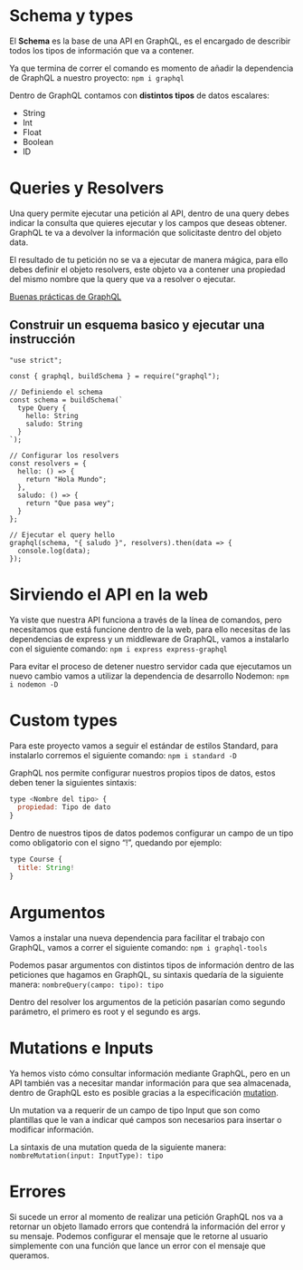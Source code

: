 # Schema y types
El **Schema** es la base de una API en GraphQL, es el encargado de describir todos los tipos de información que va a contener.

Ya que termina de correr el comando es momento de añadir la dependencia de GraphQL a nuestro proyecto:
`npm i graphql`

Dentro de GraphQL contamos con **distintos tipos** de datos escalares:
- String
- Int
- Float
- Boolean
- ID


# Queries y Resolvers
Una query permite ejecutar una petición al API, dentro de una query debes indicar la consulta que quieres ejecutar y los campos que deseas obtener. GraphQL te va a devolver la información que solicitaste dentro del objeto data.

El resultado de tu petición no se va a ejecutar de manera mágica, para ello debes definir el objeto resolvers, este objeto va a contener una propiedad del mismo nombre que la query que va a resolver o ejecutar.

[Buenas prácticas de GraphQL](https://medium.com/paypal-engineering/graphql-resolvers-best-practices-cd36fdbcef55)


## Construir un esquema basico y ejecutar una instrucción
~~~
"use strict";

const { graphql, buildSchema } = require("graphql");

// Definiendo el schema
const schema = buildSchema(`
  type Query {
    hello: String
    saludo: String
  }
`);

// Configurar los resolvers
const resolvers = {
  hello: () => {
    return "Hola Mundo";
  },
  saludo: () => {
    return "Que pasa wey";
  }
};

// Ejecutar el query hello
graphql(schema, "{ saludo }", resolvers).then(data => {
  console.log(data);
});
~~~


# Sirviendo el API en la web
Ya viste que nuestra API funciona a través de la línea de comandos, pero necesitamos que está funcione dentro de la web, para ello necesitas de las dependencias de express y un middleware de GraphQL, vamos a instalarlo con el siguiente comando: `npm i express express-graphql`

Para evitar el proceso de detener nuestro servidor cada que ejecutamos un nuevo cambio vamos a utilizar la dependencia de desarrollo Nodemon: `npm i nodemon -D`


# Custom types
Para este proyecto vamos a seguir el estándar de estilos Standard, para instalarlo corremos el siguiente comando:
`npm i standard -D`

GraphQL nos permite configurar nuestros propios tipos de datos, estos deben tener la siguientes sintaxis:
```Javascript
type <Nombre del tipo> {
  propiedad: Tipo de dato
}
```
Dentro de nuestros tipos de datos podemos configurar un campo de un tipo como obligatorio con el signo “!”, quedando por ejemplo:
```Javascript
type Course {
  title: String!
}
```


# Argumentos
Vamos a instalar una nueva dependencia para facilitar el trabajo con GraphQL, vamos a correr el siguiente comando:
`npm i graphql-tools`

Podemos pasar argumentos con distintos tipos de información dentro de las peticiones que hagamos en GraphQL, su sintaxis quedaría de la siguiente manera:
`nombreQuery(campo: tipo): tipo`

Dentro del resolver los argumentos de la petición pasarían como segundo parámetro, el primero es root y el segundo es args.


# Mutations e Inputs
Ya hemos visto cómo consultar información mediante GraphQL, pero en un API también vas a necesitar mandar información para que sea almacenada, dentro de GraphQL esto es posible gracias a la especificación [mutation](https://graphql.org/learn/queries/#mutations).

Un mutation va a requerir de un campo de tipo Input que son como plantillas que le van a indicar qué campos son necesarios para insertar o modificar información.

La sintaxis de una mutation queda de la siguiente manera:
`nombreMutation(input: InputType): tipo`


# Errores
Si sucede un error al momento de realizar una petición GraphQL nos va a retornar un objeto llamado errors que contendrá la información del error y su mensaje. Podemos configurar el mensaje que le retorne al usuario simplemente con una función que lance un error con el mensaje que queramos.